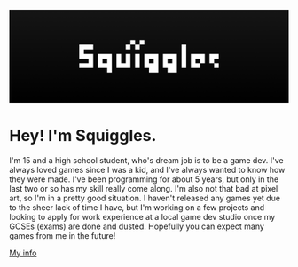 ![Image](https://github.com/squigglesdev/squigglesdev/raw/main/SquigglesBanner.png)

# Hey! I'm Squiggles. 

I'm 15 and a high school student, who's dream job is to be a game dev. I've always loved games since I was a kid, and I've always wanted to know how they were made. I've been programming for about 5 years, but only in the last two or so has my skill really come along. I'm also not that bad at pixel art, so I'm in a pretty good situation. I haven't released any games yet due to the sheer lack of time I have, but I'm working on a few projects and looking to apply for work experience at a local game dev studio once my GCSEs (exams) are done and dusted. Hopefully you can expect many games from me in the future!

[My info](https://linktr.ee/squigglesdev)
